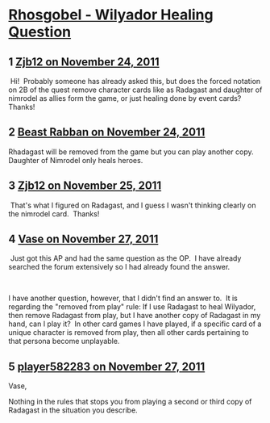 # [Rhosgobel - Wilyador Healing Question](https://community.fantasyflightgames.com/topic/56741-rhosgobel-wilyador-healing-question/)

## 1 [Zjb12 on November 24, 2011](https://community.fantasyflightgames.com/topic/56741-rhosgobel-wilyador-healing-question/?do=findComment&comment=560016)

 Hi!  Probably someone has already asked this, but does the forced notation on 2B of the quest remove character cards like as Radagast and daughter of nimrodel as allies form the game, or just healing done by event cards?   Thanks!

## 2 [Beast Rabban on November 24, 2011](https://community.fantasyflightgames.com/topic/56741-rhosgobel-wilyador-healing-question/?do=findComment&comment=560018)

Rhadagast will be removed from the game but you can play another copy. Daughter of Nimrodel only heals heroes.

## 3 [Zjb12 on November 25, 2011](https://community.fantasyflightgames.com/topic/56741-rhosgobel-wilyador-healing-question/?do=findComment&comment=560020)

 That's what I figured on Radagast, and I guess I wasn't thinking clearly on the nimrodel card.  Thanks!  

## 4 [Vase on November 27, 2011](https://community.fantasyflightgames.com/topic/56741-rhosgobel-wilyador-healing-question/?do=findComment&comment=560614)

 Just got this AP and had the same question as the OP.  I have already searched the forum extensively so I had already found the answer.

 

I have another question, however, that I didn't find an answer to.  It is regarding the "removed from play" rule: If I use Radagast to heal Wilyador, then remove Radagast from play, but I have another copy of Radagast in my hand, can I play it?  In other card games I have played, if a specific card of a unique character is removed from play, then all other cards pertaining to that persona become unplayable.  

## 5 [player582283 on November 27, 2011](https://community.fantasyflightgames.com/topic/56741-rhosgobel-wilyador-healing-question/?do=findComment&comment=560615)

Vase,

Nothing in the rules that stops you from playing a second or third copy of Radagast in the situation you describe.

